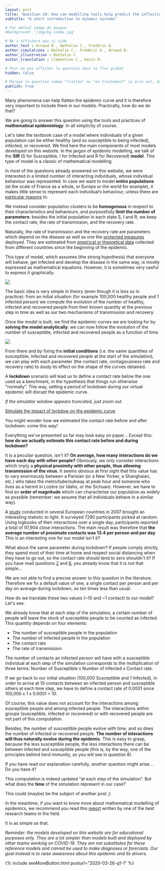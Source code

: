```yaml
---
layout: post
title: "Question 10: How can modelling tools help predict the inflections of the epidemic curve?"
subtitle: "A short introduction to dynamic systems"

# Par défaut image du masque
#background: '/img/bg-index.jpg'

# Ne s'affichera pas si vide
author_text : Arnaud B., Nathalie C., Frédéric A.
author_simulations : Nathalie C., Frédéric A., Arnaud B.
author_illustration : Nathalie C.
author_translation : Clémentine C., Kevin M.

# Pour ne pas afficher la question dans le flux global
hidden: false

# Marque la question comme "traitée" ou "en traitement" si elle est, dans cette ordre, publiée ou non
publish: true
---
```

Many phenomena can help flatten the epidemic curve and it is therefore very important to include them in our models. Practically, how do we do that?

We are going to answer this question using the tools and practices of **mathematical epidemiology**. In all simplicity of course.

Let's take the textbook case of a model where individuals of a given population can be either healthy (and so susceptible to being infected), infected, or recovered. We find here the main components of most models developed on this website. In the jargon of epidemic modelling, we talk of the **SIR** (S for Susceptible, I for Infected and R for Recovered) **model**. This type of model is a classic of mathematical modelling.

In most of the questions already answered on this website, we were interested in a limited number of interacting individuals, whose individual behaviour was represented. In case we want to model **entire populations** (at the scale of France as a whole, or Europe or the world for example), it makes little sense to represent each individual’s behaviour, unless there are [particular reasons](https://lejournal.cnrs.fr/articles/covid-19-comment-sont-concus-les-modeles-des-epidemies) to.

We instead consider population clusters to be **homogenous** in respect to their characteristics and behaviours, and purposefully **limit the number of parameters**: besides the initial population in each state S, I and R, we keep the contact rate, the rate of transmission, and the recovery rate.

Naturally, the rate of transmission and the recovery rate are parameters which depend on the disease as well as one the [protected measures](https://websenti.u707.jussieu.fr/sentiweb/2063.pdf) deployed. They are estimated from [empirical or theoretical data](http://alizon.ouvaton.org/COVID.html) collected from different countries since the beginning of the epidemic.

This type of model, which assumes (the strong hypothesis) that everyone will behave, get infected and develop the disease in the same way, is mostly expressed as mathematical equations. However, it is sometimes very useful to express it graphically.

<img src="/img/posts/Q10-1_en.jpg" class="full-size">

The basic idea is very simple in theory (even though it is less so in practice): from an initial situation (for example 100,000 healthy people and 1 infected person) we compute the evolution of the number of healthy, infected and recovered people from their known quantity at the previous step in time as well as our two mechanisms of transmission and recovery.

Once the model is built, we find the epidemic curves we are looking for by **solving the model analytically**: we can now follow the evolution of the number of susceptible, infected and recovered people as a function of time.

<img src="/img/posts/Q10-2_en.jpg" class="full-size">

From there and by fixing the **initial conditions** (i.e. the same quantities of susceptible, infected and recovered people at the start of the simulation), we can play with each parameter (the contact rate, contagiousness rate and recovery rate) to study its effect on the shape of the curves obtained.

A **lockdown** scenario will lead us to define a contact rate below the one used as a benchmark, in the hypothesis that things run otherwise “normally”. This way, setting a period of lockdown during our virtual epidemic will disrupt the epidemic curve.

*If the simulator window appears truncated, just zoom out.*

<a href="#" class="btn btn-primary" 
onclick="loadIframeSimulator(10, this); return false;">Simulate the impact of lockdow on the epidemic curve</a>
<div class="iframeContainer"></div>


You might wonder how we estimated the contact rate before and after lockdown: come this way!

Everything we’ve presented so far may look easy on paper... Except this: **how do we actually estimate this contact rate before and during lockdown?**


It is a peculiar question, isn't it? **On average, how many interactions do we have each day with other people?**
Obviously, we only consider interactions which imply a **physical proximity with other people, thus allowing transmission of the virus**. It seems obvious at first sight that this value has to vary enormously between a Parisian (or a New Yorker, a Shanghaian, etc.) who takes the metro/tube/subway at peak hour and someone who lives as a hermit in Lozère (or Idaho, or the Sichuan). However, we have to find an **order of magnitude** which can characterise our population as widely as possible (remember: we assume that all individuals behave in a similar way).

A [study](https://journals.plos.org/plosmedicine/article?id=10.1371/journal.pmed.0050074) conducted in several European countries in 2007 brought an interesting statistic to light. It surveyed 7290 participants picked at random. Using logbooks of their interactions over a single day, participants reported a total of 97,904 close interactions. The main result was therefore that **the average number of proximate contacts was 13.4 per person and per day**. This is an interesting one for our model isn't it?

What about the same parameter during lockdown? If people comply strictly, they spend most of their time at home and respect social distancing when they have to go out, so the contact rate should tend to zero shouldn't it? If you have read questions [2](https://covprehension.org/en/2020/03/24/q2.html) and [6](https://covprehension.org/en/2020/03/30/q6.html), you already know that it is not that simple...

We are not able to find a precise answer to this question in the literature. Therefore we fix a default value of one, a single contact per person and per day on average during lockdown, so ten times less than usual.

How do we translate these two values (~10 and ~1 contact) to our model? Let's see.

We already know that at each step of the simulation, a certain number of people will leave the stock of susceptible people to be counted as infected. This quantity depends on four elements:
- The number of susceptible people in the population
- The number of infected people in the population
- The contact rate
- The rate of transmission

The number of contacts an infected person will have with a susceptible individual at each step of the simulation corresponds to the multiplication of three terms: Number of Susceptible x Number of Infected x Contact rate.

If we go back to our initial situation (100,000 Susceptible and 1 Infected), in order to arrive at 10 contacts between an infected person and susceptible others at each time step, we have to define a contact rate of 0.0001 since 100,000 x 1 x 0.0001 = 10.

Of course, this value does not account for the interactions among susceptible people and among infected people. The interactions within groups (susceptible, infected or recovered) or with recovered people are not part of this computation.

Besides, the number of susceptible people evolve with time, and so does the number of infected or recovered people. **The number of interactions will thus naturally evolve during the epidemic**. This is easy to grasp, because the less susceptible people, the less interactions there can be between infected and susceptible people (this is, by the way, one of the principles behind herd immunity, as you will see in question 8).

If you have read our explanation carefully, another question might arise... Do you have it?

This computation is indeed updated “at each step of the simulation”. But what does the **time** of the simulation represent in our case?

This could (maybe) be the subject of another post ;)

In the meantime, if you want to know more about mathematical modelling of epidemics, we recommend you read this [report](http://alizon.ouvaton.org/Rapport3_Modele.html) written by one of the best research teams in the field.

It is as simple as that.

*Reminder: the models developed on this website are for educational purposes only. They are a lot simpler than models built and deployed by other teams working on COVID-19. They are not substitutes for these reference models and cannot be used to make diagnoses or forecasts. Our goal instead is to raise awareness about this epidemic and its drivers.*

{% include seeMoreButton.html posturl="2020-03-26-q1-1" %}
